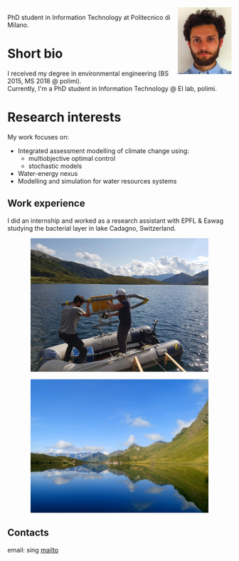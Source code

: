 <img src="fototessera.JPG" height="150" style="float:right" alt="photo"/>

PhD student in Information Technology at Politecnico di Milano.

# Short bio
I received my degree in environmental engineering (BS 2015, MS 2018 @ polimi).  
Currently, I'm a PhD student in Information Technology @ EI lab, polimi.

# Research interests
My work focuses on:
- Integrated assessment modelling of climate change using:
  + multiobjective optimal control
  + stochastic models
- Water-energy nexus
- Modelling and simulation for water resources systems

## Work experience
I did an internship and worked as a research assistant with EPFL & Eawag studying the bacterial layer in lake Cadagno, Switzerland.  
<p style="text-align:center">
<img src="IMG_20181226_132153.jpg" height="300" alt="Cadagno-work"/>  
</p>
  
<p style="text-align:center">
<img src="DSC_0152_.jpg" height="300" alt="Cadagno"/>
</p>

## Contacts

email: sing [mailto](mailto:[angelocarlino@polimi.it])
